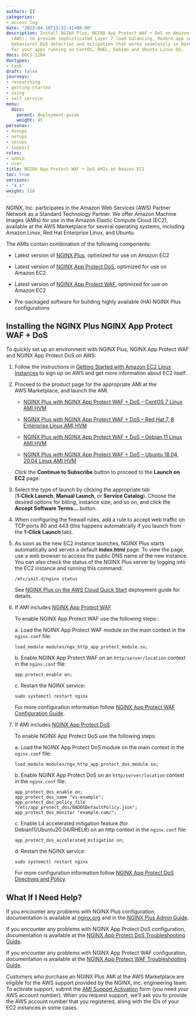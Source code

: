 ```yaml
---
authors: []
categories:
- access log
date: "2023-04-18T13:32:41+00:00"
description: Install NGINX Plus, NGINX App Protect WAF + DoS on Amazon Web Services
  (AWS), to provide sophisticated Layer 7 load balancing, Modern app security solution,
  behavioral DoS detection and mitigation that works seamlessly in DevOps environments
  for your apps running on CentOS, RHEL, Debian and Ubuntu Linux OS.
docs: DOCS-1204
doctypes:
- task
draft: false
journeys:
- researching
- getting started
- using
- self service
menu:
  docs:
    parent: deployment-guide
    weight: 45
personas:
- devops
- netops
- secops
- support
roles:
- admin
- user
title: NGINX App Protect WAF + DoS AMIs on Amazon EC2
toc: true
versions:
- "4.1"
weight: 110
---
```


NGINX, Inc. participates in the Amazon Web Services (AWS) Partner Network as a Standard Technology Partner. We offer Amazon Machine Images (AMIs) for use in the Amazon Elastic Compute Cloud (EC2), available at the AWS Marketplace for several operating systems, including Amazon Linux, Red Hat Enterprise Linux, and Ubuntu.

The AMIs contain combination of the following components:

*   Latest version of [NGINX Plus](https://docs.nginx.com/nginx/), optimized for use on Amazon EC2

*   Latest version of [NGINX App Protect DoS](https://docs.nginx.com/nginx-app-protect-dos/), optimized for use on Amazon EC2
*   Latest version of [NGINX App Protect WAF](https://docs.nginx.com/nginx-app-protect-waf/), optimized for use on Amazon EC2
*   Pre-packaged software for building highly available (HA) NGINX Plus configurations

## Installing the NGINX Plus NGINX App Protect WAF + DoS

To quickly set up an environment with NGINX Plus, NGINX App Protect WAF and NGINX App Protect DoS on AWS:

1.  Follow the instructions in [Getting Started with Amazon EC2 Linux Instances](http://docs.aws.amazon.com/AWSEC2/latest/UserGuide/EC2_GetStarted.html) to sign up on AWS and get more information about EC2 itself.
2.  Proceed to the product page for the appropriate AMI at the AWS Marketplace, and launch the AMI.

    *   [NGINX Plus with NGINX App Protect WAF + DoS – CentOS 7 Linux AMI HVM](https://aws.amazon.com/marketplace/seller-profile?id=741df81b-dfdc-4d36-b8da-945ea66b522c)

    *   [NGINX Plus with NGINX App Protect WAF + DoS – Red Hat 7, 8 Enterprise Linux AMI HVM](https://aws.amazon.com/marketplace/seller-profile?id=741df81b-dfdc-4d36-b8da-945ea66b522c)
    *   [NGINX Plus with NGINX App Protect WAF + DoS – Debian 11 Linux AMI HVM](https://aws.amazon.com/marketplace/seller-profile?id=741df81b-dfdc-4d36-b8da-945ea66b522c)
    *   [NGINX Plus with NGINX App Protect WAF + DoS – Ubuntu 18.04, 20.04 Linux AMI HVM](https://aws.amazon.com/marketplace/seller-profile?id=741df81b-dfdc-4d36-b8da-945ea66b522c)
                                      
    Click the **Continue to Subscribe** button to proceed to the **Launch on EC2** page.

3.  Select the type of launch by clicking the appropriate tab (<span style="white-space: nowrap; font-weight:bold;">1‑Click Launch</span>, **Manual Launch**, or **Service Catalog**). Choose the desired options for billing, instance size, and so on, and click the <span style="white-space: nowrap; font-weight:bold;">Accept Software Terms…</span> button.
4.  When configuring the firewall rules, add a rule to accept web traffic on TCP ports 80 and 443 (this happens automatically if you launch from the <span style="white-space: nowrap; font-weight:bold;">1-Click Launch</span> tab).
5.  As soon as the new EC2 instance launches, NGINX Plus starts automatically and serves a default **index.html** page. To view the page, use a web browser to access the public DNS name of the new instance. You can also check the status of the NGINX Plus server by logging into the EC2 instance and running this command:

	```nginx
	/etc/init.d/nginx status
	```

    See [NGINX Plus on the AWS Cloud Quick Start](https://aws.amazon.com/quickstart/architecture/nginx-plus/) deployment guide for details.

6. If AMI includes [NGINX App Protect WAF](https://docs.nginx.com/nginx-app-protect-waf/)

    To enable NGINX App Protect WAF use the following steps::



    a. Load the NGINX App Protect WAF module on the main context in the `nginx.conf` file: 


    
    ```
    load_module modules/ngx_http_app_protect_module.so;
    ```

    b. Enable NGINX App Protect WAF on an `http/server/location` context in the `nginx.conf` file:


    
    ```
    app_protect_enable on;
    ```

    c. Restart the NGINX service:
    
    ```
    sudo systemctl restart nginx
    ```

   For more configuration information follow [NGINX App Protect WAF Configuration Guide](https://docs.nginx.com/nginx-app-protect-waf/configuration-guide/configuration/).



7. If AMI includes [NGINX App Protect DoS](https://docs.nginx.com/nginx-app-protect-dos/)
    
    To enable NGINX App Protect DoS use the following steps:



    a. Load the NGINX App Protect DoS module on the main context in the `nginx.conf` file: 


    
    ```
    load_module modules/ngx_http_app_protect_dos_module.so;
    ```

    b. Enable NGINX App Protect DoS on an `http/server/location` context in the `nginx.conf` file:


    
    ```
    app_protect_dos_enable on;
    app_protect_dos_name "vs-example";
    app_protect_dos_policy_file "/etc/app_protect_dos/BADOSDefaultPolicy.json";
    app_protect_dos_monitor "example.com/";
    ```

    c. Enable L4 accelerated mitigation feature (for Debian11/Ubuntu20.04/RHEL8) on an http context in the `nginx.conf` file:


    
    ```
    app_protect_dos_accelerated_mitigation on;
    ```
    
    d. Restart the NGINX service:
    
    ```
    sudo systemctl restart nginx
    ```

      For more configuration information follow [NGINX App Protect DoS Directives and Policy](https://docs.nginx.com/nginx-app-protect-dos/directives-and-policy/learn-about-directives-and-policy/).



## What If I Need Help?

If you encounter any problems with NGINX Plus configuration, documentation is available at [nginx.org](https://nginx.org/en/docs/) and in the [NGINX Plus Admin Guide](https://docs.nginx.com/nginx/admin-guide/installing-nginx/).

If you encounter any problems with NGINX App Protect DoS configuration, documentation is available at the [NGINX App Protect DoS Troubleshooting Guide](https://docs.nginx.com/nginx-app-protect-dos/troubleshooting-guide/how-to-troubleshoot/).



If you encounter any problems with NGINX App Protect WAF configuration, documentation is available at the [NGINX App Protect WAF Troubleshooting Guide](https://docs.nginx.com/nginx-app-protect-waf/troubleshooting-guide/troubleshooting/).




Customers who purchase an NGINX Plus AMI at the AWS Marketplace are eligible for the AWS support provided by the NGINX, Inc. engineering team. To activate support, submit the [AMI Support Activation](https://www.nginx.com/ami-support-activation/) form (you need your AWS account number). When you request support, we’ll ask you to provide the AWS account number that you registered, along with the IDs of your EC2 instances in some cases.
